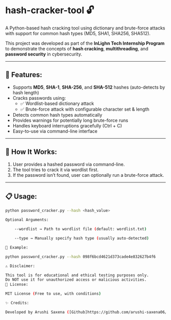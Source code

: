 # hash-cracker-tool 🔓

A Python-based hash cracking tool using dictionary and brute-force attacks with support for common hash types (MD5, SHA1, SHA256, SHA512).

This project was developed as part of the **InLighn Tech Internship Program** to demonstrate the concepts of **hash cracking**, **multithreading**, and **password security** in cybersecurity.

---

## 🔑 Features:
- Supports **MD5**, **SHA-1**, **SHA-256**, and **SHA-512** hashes (auto-detects by hash length)
- Cracks passwords using:
  - ✅ Wordlist-based dictionary attack
  - ✅ Brute-force attack with configurable character set & length
- Detects common hash types automatically
- Provides warnings for potentially long brute-force runs
- Handles keyboard interruptions gracefully (Ctrl + C)
- Easy-to-use via command-line interface

---

## 🚀 How It Works:
1. User provides a hashed password via command-line.
2. The tool tries to crack it via wordlist first.
3. If the password isn’t found, user can optionally run a brute-force attack.

---

## 📋 Usage:

```bash
python password_cracker.py --hash <hash_value>

Optional Arguments:

    --wordlist → Path to wordlist file (default: wordlist.txt)

    --type → Manually specify hash type (usually auto-detected)

📝 Example:

python password_cracker.py --hash 098f6bcd4621d373cade4e832627b4f6

⚠️ Disclaimer:

This tool is for educational and ethical testing purposes only.
Do NOT use it for unauthorized access or malicious activities.
📜 License:

MIT License (Free to use, with conditions)

✨ Credits:

Developed by Arushi Saxena ([Github]https://github.com/arushi-saxena06/hash-cracker-tool) during the Inlign Tech Internship Program.